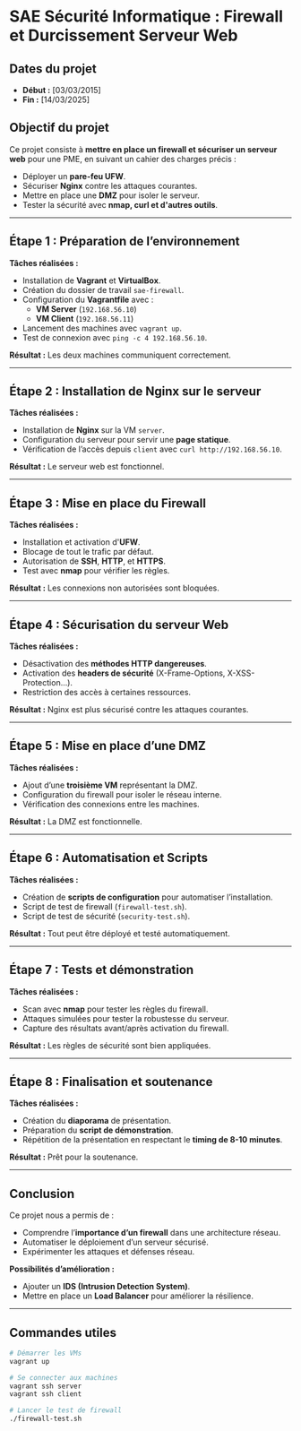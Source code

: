 # SAE Sécurité Informatique : Firewall et Durcissement Serveur Web

##  Dates du projet
- **Début :** [03/03/2015]
- **Fin :** [14/03/2025]

##  Objectif du projet
Ce projet consiste à **mettre en place un firewall et sécuriser un serveur web** pour une PME, en suivant un cahier des charges précis :
- Déployer un **pare-feu UFW**.
- Sécuriser **Nginx** contre les attaques courantes.
- Mettre en place une **DMZ** pour isoler le serveur.
- Tester la sécurité avec **nmap, curl et d'autres outils**.

---

##  **Étape 1 : Préparation de l’environnement**
 **Tâches réalisées :**
- Installation de **Vagrant** et **VirtualBox**.
- Création du dossier de travail `sae-firewall`.
- Configuration du **Vagrantfile** avec :
  - **VM Server** (`192.168.56.10`)
  - **VM Client** (`192.168.56.11`)
- Lancement des machines avec `vagrant up`.
- Test de connexion avec `ping -c 4 192.168.56.10`.

 **Résultat :** Les deux machines communiquent correctement.

---

##  **Étape 2 : Installation de Nginx sur le serveur**
 **Tâches réalisées :**
- Installation de **Nginx** sur la VM `server`.
- Configuration du serveur pour servir une **page statique**.
- Vérification de l’accès depuis `client` avec `curl http://192.168.56.10`.

 **Résultat :** Le serveur web est fonctionnel.

---

##  **Étape 3 : Mise en place du Firewall**
 **Tâches réalisées :**
- Installation et activation d'**UFW**.
- Blocage de tout le trafic par défaut.
- Autorisation de **SSH**, **HTTP**, et **HTTPS**.
- Test avec **nmap** pour vérifier les règles.

 **Résultat :** Les connexions non autorisées sont bloquées.

---

##  **Étape 4 : Sécurisation du serveur Web**
 **Tâches réalisées :**
- Désactivation des **méthodes HTTP dangereuses**.
- Activation des **headers de sécurité** (X-Frame-Options, X-XSS-Protection…).
- Restriction des accès à certaines ressources.

 **Résultat :** Nginx est plus sécurisé contre les attaques courantes.

---

##  **Étape 5 : Mise en place d’une DMZ**
 **Tâches réalisées :**
- Ajout d’une **troisième VM** représentant la DMZ.
- Configuration du firewall pour isoler le réseau interne.
- Vérification des connexions entre les machines.

 **Résultat :** La DMZ est fonctionnelle.

---

##  **Étape 6 : Automatisation et Scripts**
 **Tâches réalisées :**
- Création de **scripts de configuration** pour automatiser l’installation.
- Script de test de firewall (`firewall-test.sh`).
- Script de test de sécurité (`security-test.sh`).

 **Résultat :** Tout peut être déployé et testé automatiquement.

---

##  **Étape 7 : Tests et démonstration**
 **Tâches réalisées :**
- Scan avec **nmap** pour tester les règles du firewall.
- Attaques simulées pour tester la robustesse du serveur.
- Capture des résultats avant/après activation du firewall.

 **Résultat :** Les règles de sécurité sont bien appliquées.

---

##  **Étape 8 : Finalisation et soutenance**
 **Tâches réalisées :**
- Création du **diaporama** de présentation.
- Préparation du **script de démonstration**.
- Répétition de la présentation en respectant le **timing de 8-10 minutes**.

 **Résultat :** Prêt pour la soutenance.

---

##  **Conclusion**
Ce projet nous a permis de :
- Comprendre l’**importance d’un firewall** dans une architecture réseau.
- Automatiser le déploiement d’un serveur sécurisé.
- Expérimenter les attaques et défenses réseau.

**Possibilités d’amélioration :**
- Ajouter un **IDS (Intrusion Detection System)**.
- Mettre en place un **Load Balancer** pour améliorer la résilience.

---

##  **Commandes utiles**
```bash
# Démarrer les VMs
vagrant up

# Se connecter aux machines
vagrant ssh server
vagrant ssh client

# Lancer le test de firewall
./firewall-test.sh
